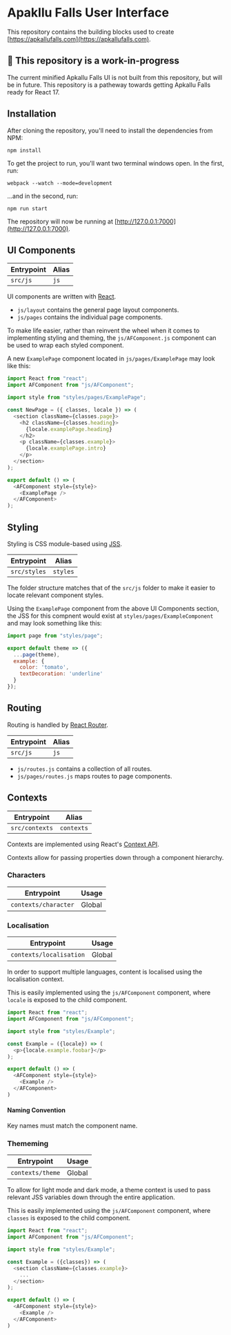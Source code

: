# Apakllu Falls User Interface

This repository contains the building blocks used to create [https://apkallufalls.com](https://apkallufalls.com).

## 🚧 This repository is a work-in-progress
The current minified Apkallu Falls UI is not built from this repository, but will be in future. This repository is a patheway towards getting Apkallu Falls ready for React 17.

## Installation
After cloning the repository, you'll need to install the dependencies from NPM:

```
npm install
```

To get the project to run, you'll want two terminal windows open. In the first, run:

```
webpack --watch --mode=development
```

...and in the second, run:

```
npm run start
```

The repository will now be running at [http://127.0.0.1:7000](http://127.0.0.1:7000).

## UI Components

| Entrypoint | Alias |
| --- | --- |
| `src/js` | `js` |

UI components are written with [React](https://reactjs.org).

* `js/layout` contains the general page layout components.
* `js/pages` contains the individual page components.

To make life easier, rather than reinvent the wheel when it comes to implementing styling and theming, the `js/AFComponent.js` component can be used to wrap each styled component.

A new `ExamplePage` component located in `js/pages/ExamplePage` may look like this:

```javascript
import React from "react";
import AFComponent from "js/AFComponent";

import style from "styles/pages/ExamplePage";

const NewPage = ({ classes, locale }) => (
  <section className={classes.page}>
    <h2 className={classes.heading}>
      {locale.examplePage.heading}
    </h2>
    <p className={classes.example}>
      {locale.examplePage.intro}
    </p>
  </section>
);

export default () => (
  <AFComponent style={style}>
    <ExamplePage />
  </AFComponent>
);
```

## Styling
Styling is CSS module-based using [JSS](http://cssinjs.org/react-jss).

| Entrypoint | Alias |
| --- | --- |
| `src/styles` | `styles` |

The folder structure matches that of the `src/js` folder to make it easier to locate relevant component styles.

Using the `ExamplePage` component from the above UI Components section, the JSS for this compnent would exist at `styles/pages/ExampleComponent` and may look something like this:

```javascript
import page from "styles/page";

export default theme => ({
  ...page(theme),
  example: {
    color: 'tomato',
    textDecoration: 'underline'
  }
});
```

## Routing
Routing is handled by [React Router](https://reacttraining.com/react-router).

| Entrypoint | Alias |
| --- | --- |
| `src/js` | `js` |

* `js/routes.js` contains a collection of all routes.
* `js/pages/routes.js` maps routes to page components.

## Contexts

| Entrypoint | Alias |
| --- | --- |
| `src/contexts` | `contexts` |

Contexts are implemented using React's [Context API](https://reactjs.org/docs/context.html).

Contexts allow for passing properties down through a component hierarchy.

### Characters

| Entrypoint | Usage |
| --- | --- |
| `contexts/character` | Global |

### Localisation

| Entrypoint | Usage |
| --- | --- |
| `contexts/localisation` | Global |

In order to support multiple languages, content is localised using the localisation context.

This is easily implemented using the `js/AFComponent` component, where `locale` is exposed to the child component.

```javascript
import React from "react";
import AFComponent from "js/AFComponent";

import style from "styles/Example";

const Example = ({locale}) => (
  <p>{locale.example.foobar}</p>
);

export default () => (
  <AFComponent style={style}>
    <Example />
  </AFComponent>
)
```

#### Naming Convention
Key names must match the component name.

### Thememing

| Entrypoint | Usage |
| --- | --- |
| `contexts/theme` | Global |

To allow for light mode and dark mode, a theme context is used to pass relevant JSS variables down through the entire application.

This is easily implemented using the `js/AFComponent` component, where `classes` is exposed to the child component.

```javascript
import React from "react";
import AFComponent from "js/AFComponent";

import style from "styles/Example";

const Example = ({classes}) => (
  <section className={classes.example}>
    ...
  </section>
);

export default () => (
  <AFComponent style={style}>
    <Example />
  </AFComponent>
)
```
